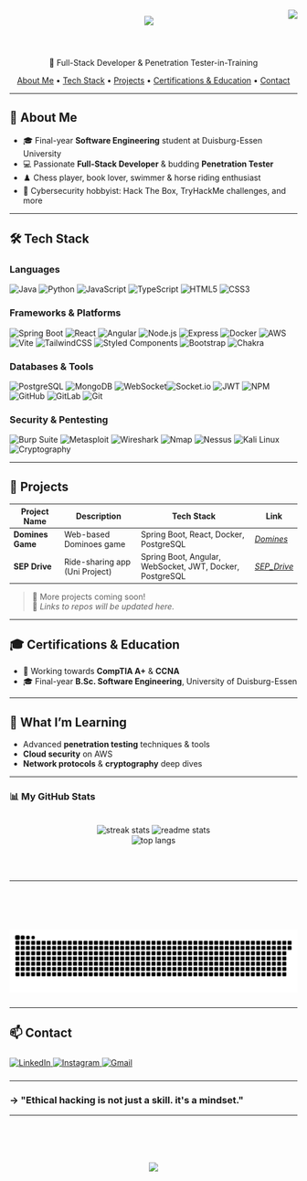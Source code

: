 <!-- Avatar and Banner -->


<h1 align="center">
    <img src="https://readme-typing-svg.herokuapp.com/?font=Righteous&size=35&center=true&vCenter=true&width=500&height=70&duration=4000&lines=Hi+There!+👋;+I'm+Ibrahim+Sayed!;" />
    <img align="right" src="https://visitor-badge.laobi.icu/badge?page_id=INagy80.INagy80" />
</h1>


<br/>


<p align="center">🚀 Full-Stack Developer & Penetration Tester-in-Training</p>




<p align="center">
  <a href="#about-me">About Me</a> •
  <a href="#tech-stack">Tech Stack</a> •
  <a href="#projects">Projects</a> •
  <a href="#certifications--education">Certifications & Education</a> •
  <a href="#contact">Contact</a>
</p>

---


## 📝 About Me

* 🎓 Final-year **Software Engineering** student at Duisburg-Essen University
* 💻 Passionate **Full-Stack Developer** & budding **Penetration Tester**
* ♟️ Chess player, book lover, swimmer & horse riding enthusiast
* 🔐 Cybersecurity hobbyist: Hack The Box, TryHackMe challenges, and more

---

## 🛠️ Tech Stack

### Languages

![Java](https://img.shields.io/badge/Java-ED8B00?logo=java\&logoColor=white) ![Python](https://img.shields.io/badge/Python-3776AB?logo=python\&logoColor=white) ![JavaScript](https://img.shields.io/badge/JavaScript-F7DF1E?logo=javascript\&logoColor=black) ![TypeScript](https://img.shields.io/badge/TypeScript-3178C6?logo=typescript\&logoColor=white) ![HTML5](https://img.shields.io/badge/HTML5-E34F26?logo=html5\&logoColor=white) ![CSS3](https://img.shields.io/badge/CSS3-1572B6?logo=css3\&logoColor=white)

### Frameworks & Platforms

![Spring Boot](https://img.shields.io/badge/Spring%20Boot-6DB33F?logo=spring-boot\&logoColor=white) ![React](https://img.shields.io/badge/React-20232A?logo=react\&logoColor=61DAFB) ![Angular](https://img.shields.io/badge/Angular-DD0031?logo=angular\&logoColor=white) ![Node.js](https://img.shields.io/badge/Node.js-339933?logo=node.js\&logoColor=white) ![Express](https://img.shields.io/badge/Express-000000?logo=express\&logoColor=white) ![Docker](https://img.shields.io/badge/Docker-2496ED?logo=docker\&logoColor=white) ![AWS](https://img.shields.io/badge/AWS-232F3E?logo=amazon-aws\&logoColor=white)  ![Vite](https://img.shields.io/badge/vite-%23646CFF.svg?style=plastic&logo=vite&logoColor=white) ![TailwindCSS](https://img.shields.io/badge/tailwindcss-%2338B2AC.svg?style=plastic&logo=tailwind-css&logoColor=white) ![Styled Components](https://img.shields.io/badge/styled--components-DB7093?style=plastic&logo=styled-components&logoColor=white) ![Bootstrap](https://img.shields.io/badge/bootstrap-%238511FA.svg?style=plastic&logo=bootstrap&logoColor=white) ![Chakra](https://img.shields.io/badge/chakra-%234ED1C5.svg?style=plastic&logo=chakraui&logoColor=white)

### Databases & Tools

![PostgreSQL](https://img.shields.io/badge/PostgreSQL-4169E1?logo=postgresql\&logoColor=white) ![MongoDB](https://img.shields.io/badge/MongoDB-47A248?logo=mongodb\&logoColor=white) ![WebSocket](https://img.shields.io/badge/WebSocket-000000?logo=websocket&logoColor=white)![Socket.io](https://img.shields.io/badge/Socket.io-black?style=plastic&logo=socket.io&badgeColor=010101) ![JWT](https://img.shields.io/badge/JWT-black?style=plastic&logo=JSON%20web%20tokens) ![NPM](https://img.shields.io/badge/NPM-%23CB3837.svg?style=plastic&logo=npm&logoColor=white)![GitHub](https://img.shields.io/badge/github-%23121011.svg?style=plastic&logo=github&logoColor=white) ![GitLab](https://img.shields.io/badge/gitlab-%23181717.svg?style=plastic&logo=gitlab&logoColor=white) ![Git](https://img.shields.io/badge/git-%23F05033.svg?style=plastic&logo=git&logoColor=white)

### Security & Pentesting

![Burp Suite](https://img.shields.io/badge/Burp%20Suite-B34A45?logo=burpsuite\&logoColor=white) ![Metasploit](https://img.shields.io/badge/Metasploit-6F2066?logo=metasploit\&logoColor=white) ![Wireshark](https://img.shields.io/badge/Wireshark-0478C7?logo=wireshark\&logoColor=white) ![Nmap](https://img.shields.io/badge/Nmap-EE0000?logo=nmap\&logoColor=white) ![Nessus](https://img.shields.io/badge/Nessus-D23539?logo=tenable\&logoColor=white) ![Kali Linux](https://img.shields.io/badge/Kali%20Linux-557C94?logo=kali-linux\&logoColor=white) ![Cryptography](https://img.shields.io/badge/Cryptography-000000?logo=openpgp\&logoColor=white)

---

## 💼 Projects

| Project Name     | Description                    | Tech Stack                                               | Link           |
| ---------------- | ------------------------------ | -------------------------------------------------------- | -------------- |
| **Domines Game** | Web-based Dominoes game        | Spring Boot, React, Docker, PostgreSQL                   | *[Domines](https://github.com/INagy80/Dominoes)* |
| **SEP Drive**    | Ride-sharing app (Uni Project) | Spring Boot, Angular, WebSocket, JWT, Docker, PostgreSQL | *[SEP_Drive](https://github.com/INagy80/SEP_Drive)* |

> 🚧 More projects coming soon!<br>
> 🔗 *Links to repos will be updated here.*

---

## 🎓 Certifications & Education

* 🎯 Working towards **CompTIA A+** & **CCNA**
* 🎓 Final-year **B.Sc. Software Engineering**, University of Duisburg-Essen

---

## 🌱 What I’m Learning

* Advanced **penetration testing** techniques & tools
* **Cloud security** on AWS
* **Network protocols** & **cryptography** deep dives

---

### 📊 My GitHub Stats

<br>
<div align=center>
  <img width=390 src="https://github-readme-streak-stats-salesp07.vercel.app/?user=INagy80&count_private=true&theme=react&border_radius=10" alt="streak stats"/>
  <img width=390 src="https://github-readme-stats-salesp07.vercel.app/api?username=INagy80&count_private=true&show_icons=true&theme=react&rank_icon=github&border_radius=10" alt="readme stats" />
  <br/>
  <img width=325 align="center" src="https://github-readme-stats-salesp07.vercel.app/api/top-langs/?username=INagy80&langs_count=12&layout=compact&theme=react&border_radius=10&size_weight=0.5&count_weight=0.5&count_private=true&exclude_repo=github-readme-stats" alt="top langs" />
</div>

<br/><br/>

<hr/>

<br/>

###

###

<br clear="both">

![snake gif](https://github.com/INagy80/INagy80/blob/main/assets/snake.svg)

###


---


## 📫 Contact

###

<div align="left">
  <a href="https://www.linkedin.com/in/ibrahim-sayed-85b624314/" target="_blank">
    <img src="https://raw.githubusercontent.com/maurodesouza/profile-readme-generator/master/src/assets/icons/social/linkedin/default.svg" width="52" height="40" alt="LinkedIn" />
  </a>
  <a href="https://www.instagram.com/ebrahimnagy7/" target="_blank">
    <img src="https://raw.githubusercontent.com/maurodesouza/profile-readme-generator/master/src/assets/icons/social/instagram/default.svg" width="52" height="40" alt="Instagram" />
  </a>
  <a href="mailto:i.nagy80@yahoo.com" target="_blank">
    <img src="https://raw.githubusercontent.com/maurodesouza/profile-readme-generator/master/src/assets/icons/social/gmail/default.svg" width="52" height="40" alt="Gmail" />
  </a>
</div>

###

---

<h3> -> "Ethical hacking is not just a skill. it's a mindset." </h3>

--- 

<br/>
<h1 align="center">
    <img src="https://readme-typing-svg.herokuapp.com/?font=Righteous&size=35&center=true&vCenter=true&width=500&height=70&duration=4000&lines=Thank+you!+👋;+Thank+you;" />
</h1>
<br/>
